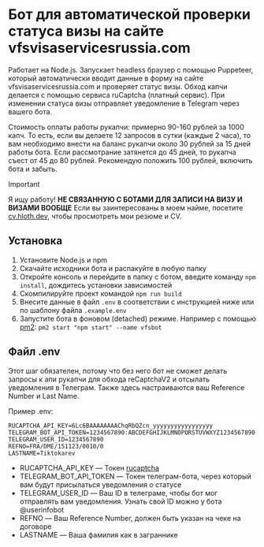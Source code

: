 # Бот для автоматической проверки статуса визы на сайте vfsvisaservicesrussia.com

Работает на Node.js. Запускает headless браузер с помощью Puppeteer, который автоматически вводит данные в форму на сайте vfsvisaservicesrussia.com и проверяет статус визы. Обход капчи делается с помощью сервиса ruCaptcha (платный сервис). При изменении статуса визы отправляет уведомление в Telegram через вашего бота.

Стоимость оплаты работы рукапчи: примерно 90-160 рублей за 1000 капч. То есть, если вы делаете 12 запросов в сутки (каждые 2 часа), то вам необходимо внести на баланс рукапчи около 30 рублей за 15 дней работы бота. Если рассмотрание затянется до 45 дней, то рукапча съест от 45 до 80 рублей. Рекомендую положить 100 рублей, включить бота и забыть.

> [!IMPORTANT]
> Я ищу работу! **НЕ СВЯЗАННУЮ С БОТАМИ ДЛЯ ЗАПИСИ НА ВИЗУ И ВИЗАМИ ВООБЩЕ** Если вы заинтересованы в моем найме, посетите [cv.hloth.dev](https://cv.hloth.dev), чтобы просмотреть мои резюме и CV.

## Установка

1. Установите Node.js и npm
2. Скачайте исходники бота и распакуйте в любую папку
3. Откройте консоль и перейдите в папку с ботом, введите команду `npm install`, дождитесь установки зависимостей
4. Скомпилируйте проект командой `npm run build`
5. Внесите данные в файл `.env` в соответствии с инструкцией ниже или по шаблону файла `.example.env`
6. Запустите бота в фоновом (detached) режиме. Например с помощью [pm2](https://pm2.keymetrics.io/): `pm2 start "npm start" --name vfsbot`

## Файл .env

Этот шаг обязателен, потому что без него бот не сможет делать запросы к апи рукапчи для обхода reCaptchaV2 и отсылать уведомления в Телеграм. Также здесь настраиваются ваш Reference Number и Last Name.

Пример .env:
```
RUCAPTCHA_API_KEY=6Lc6BAAAAAAAAChqRbQZcn_yyyyyyyyyyyyyyyyy
TELEGRAM_BOT_API_TOKEN=1234567890:ABCDEFGHIJKLMNOPQRSTUVWXYZ1234567890
TELEGRAM_USER_ID=1234567890
REFNO=FRA/DME/151123/0010/0
LASTNAME=Tiktokarev
```

- RUCAPTCHA_API_KEY — Токен [rucaptcha](https://rucaptcha.com/)
- TELEGRAM_BOT_API_TOKEN — Токен телеграм-бота, через который вам будут присылаться уведомления о статусе
- TELEGRAM_USER_ID — Ваш ID в телеграме, чтобы бот мог отправлять вам уведомления. Узнать свой ID можно у бота @userinfobot
- REFNO — Ваш Reference Number, должен быть указан на чеке на договоре
- LASTNAME — Ваша фамилия как в заграннике
